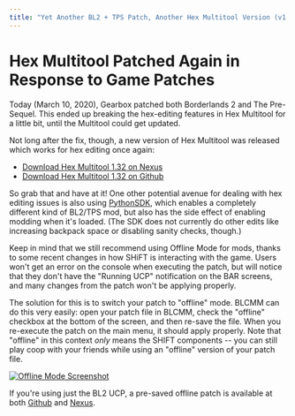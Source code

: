 ```yaml
---
title: "Yet Another BL2 + TPS Patch, Another Hex Multitool Version (v1.32)"
---
```


# Hex Multitool Patched Again in Response to Game Patches

Today (March 10, 2020), Gearbox patched both Borderlands 2 and The Pre-Sequel.
This ended up breaking the hex-editing features in Hex Multitool for a
little bit, until the Multitool could get updated.

Not long after the fix, though, a new version of Hex Multitool was
released which works for hex editing once again:

- [Download Hex Multitool 1.32 on Nexus](https://www.nexusmods.com/borderlands2/mods/54/?tab=description)
- [Download Hex Multitool 1.32 on Github](https://github.com/c0dycode/Borderlands-Hex-Multitool)

So grab that and have at it!  One other potential avenue for dealing with
hex editing issues is also using [PythonSDK](https://github.com/bl-sdk/PythonSDK),
which enables a completely different kind of BL2/TPS mod, but also has the
side effect of enabling modding when it's loaded.  (The SDK does not currently
do other edits like increasing backpack space or disabling sanity checks,
though.)

Keep in mind that we still recommend using Offline Mode for mods, thanks to
some recent changes in how SHiFT is interacting with the game.  Users won't get
an error on the console when executing the patch, but will notice that they
don't have the "Running UCP" notification on the BAR screens, and many changes
from the patch won't be applying properly.

The solution for this is to switch your patch to "offline" mode.  BLCMM
can do this very easily: open your patch file in BLCMM, check the "offline"
checkbox at the bottom of the screen, and then re-save the file.  When you
re-execute the patch on the main menu, it should apply properly.  Note that
"offline" in this context *only* means the SHIFT components -- you can still
play coop with your friends while using an "offline" version of your patch
file.

[![Offline Mode Screenshot](https://i.imgur.com/hJcjq4z.png)](https://i.imgur.com/hJcjq4z.png)

If you're using just the BL2 UCP, a pre-saved offline patch is available
at both [Github](https://github.com/BLCM/BLCMods/tree/master/Borderlands%202%20mods/Community%20Patch%20Team)
and [Nexus](https://www.nexusmods.com/borderlands2/mods/50).

